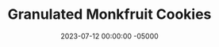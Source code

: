 ---
layout: post
title: "Granulated Monkfruit Cookies"
date:   2023-07-12 00:00:00 -05000
categories: 
- Recipes
- Archive
permalink: /recipes/monk-fruit-cookies
image: /assets/Food/Healthier Dessert/Monk Fruit Cookie/monk-fruit-cover.jpg
ing: monkfruit-ing
facts: monkfruit-facts
section1: 
start2: 
section2: 
start3: 
section3: 
start4: 
section4: 
start5: 
section5: 
Prep: 10
Rest: 30
Cook: 8
Source1: 
Source2: 
whisk: https://s.samsungfood.com/oykiY
tags: 
- monk fruit
- stevia
- chocolate
- cinnamon
- gluten free
- oat flour
- whole wheat
- raisin
- nut
- pb2
- flour
- applesauce
- granular
- allulose
- erythritol
- oatmeal raisin
Description: Delicious cookies made without sugar and butter? Want more protein? Use PB2 or casein protein. Healthy fats? Use almond flour. More fiber? Use oat flour or whole wheat flour. Feel free to mix up the mix-ins as well. The cookies pictured here are a half and half blend of oat and almond flour, with some dark chocolate chips. The possibilities are endless.  If you have liquid sweetener instead, check out my <a href="syrup-cookies">Sugar Free Syrup Cookies</a>, or use maple syrup in my <a href="oatmeal-chocolate-cookies">Oatmeal Chocolate Chip Cookies</a>
Instructions: 
- Combine the base ingredients in a large bowl - granulated monk fruit (or any other granular sweetener), unsweetened applesauce, vanilla extract, baking soda, and salt<br><br>

- Here are some example flavors that you can make<br>
- <b>Chocolate Chip</b> - whole wheat flour (1 cup, 124 g), and chopped sugar free chocolate (1/4 cup, 45 g)<br>
- <b>Oatmeal Raisin</b> - cinnamon (1/2 tsp), oat flour (1.33 cup, 120 g), and raisins (1/4 cup, 40 g)<br>
- <b>Peanut Chocolate</b> - PB2 (1 cup, 100 g, omit the salt if using PB2), and chopped sugar free chocolate (1/4 cup, 45 g)<br>
- <b>Almond</b> - almond extract (1/2 tsp, 2.5 g), and almond flour (1 cup, 112 g)<br>
- <b>Coconut</b> - blended unsweetened coconut flakes (1 cup, 100 g), and a drizzle of melted chocolate on the baked cookies at the end<br><br>

- Choose your flavor. Here, the flour is oat flour, with some dark chocolate chips folded in. Let the dough chill in the fridge for at least 30 minutes to an hour to harden<br><br>

- Preheat the oven to 350F and line a large cookie sheet with parchment paper. Roll into cookies, and flatten as desired (they won't flatten as they cook)<br><br>
- <center><img src="/assets/Food/Healthier Dessert/Monk Fruit Cookie/monk-fruit-3.jpg" alt="" class="instruction-image"></center><br>

- Bake in your preheat oven for about 8 minutes.  Let the cookies cool on the pan for 5 minutes, then transfer to a cooling rack
---